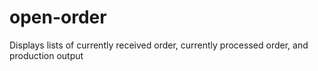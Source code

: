 # open-order
Displays lists of currently received order, currently processed order, and production output
